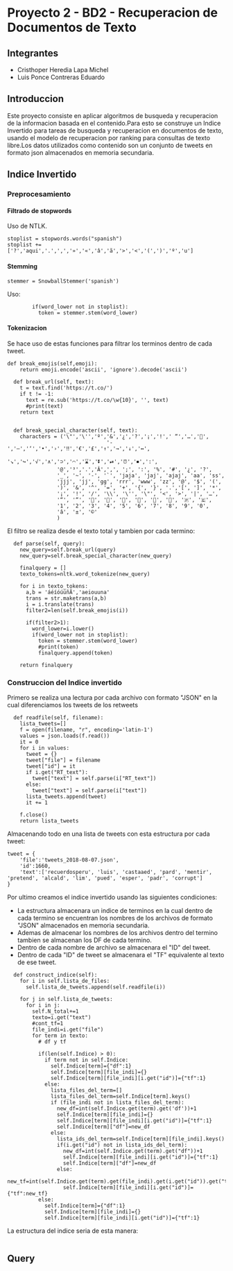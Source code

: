 # Proyecto 2 - BD2 - Recuperacion de Documentos de Texto

## Integrantes 

* Cristhoper Heredia Lapa Michel
* Luis Ponce Contreras Eduardo

## Introduccion

Este proyecto consiste en aplicar algoritmos de busqueda y recuperacion de la informacion basada en el contenido.Para esto se construye un Indice Invertido para tareas de busqueda y recuperacion en documentos de texto, usando el modelo de recuperacion por ranking para consultas de texto libre.Los datos utilizados como contenido son un conjunto de tweets en formato json almacenados en memoria secundaria.

## Indice Invertido

### Preprocesamiento 

#### Filtrado de stopwords

Uso de NTLK.

```
stoplist = stopwords.words("spanish")
stoplist += ['?','aqui','.',',','»','«','â','ã','>','<','(',')','º','u']
```

#### Stemming

```
stemmer = SnowballStemmer('spanish')
```

Uso:

```
        if(word_lower not in stoplist): 
          token = stemmer.stem(word_lower)
```



#### Tokenizacion

Se hace uso de estas funciones para filtrar los terminos dentro de cada tweet.

```
def break_emojis(self,emoji):
    return emoji.encode('ascii', 'ignore').decode('ascii')

  def break_url(self, text):
    t = text.find('https://t.co/')
    if t != -1:
      text = re.sub('https://t.co/\w{10}', '', text)
      #print(text)
    return text


  def break_special_character(self, text):
    characters = ('\"','\'','º','&','¿','?','¡','!',' “','…','👏',
								'-','—','‘','•','›','‼','€','£','↑','→','↓','↔',
								'↘','↪','√','∧','⊃','⌒','⌛','⏬','⏯','⏰','⏹',':',
                '@','³','.','Â',',', ';', ':', '%', '#', '¿', '?', 
                '_', '~', '-', '`', 'jaja', 'jaj', 'ajaj', 'aa', 'ss',
                'jjj', 'jj', 'gg', 'rrr', 'www', 'zz', '@', '$', '(',
                ')', '&', '^', '=', '+', '{', '}', '.','[', ']', '*',
                '¡', '!', '/', '\\', '\'', '\"', '<', '>', '|', '…',
                '“', '“', '👏', '🤣', '🚨', '🙋', '🤔', '🙌', '🇵', '🇪',
                '1', '2', '3', '4', '5', '6', '7', '8', '9', '0',
                'â', '±', '©'
                )
```

El filtro se realiza desde el texto total y tambien por cada termino:

```
  def parse(self, query):
    new_query=self.break_url(query)
    new_query=self.break_special_character(new_query)

    finalquery = []
    texto_tokens=nltk.word_tokenize(new_query)

    for i in texto_tokens:
      a,b = 'áéíóúüñÃ','aeiouuna'
      trans = str.maketrans(a,b)
      i = i.translate(trans)
      filter2=len(self.break_emojis(i))

      if(filter2>1):
        word_lower=i.lower()
        if(word_lower not in stoplist): 
          token = stemmer.stem(word_lower)
          #print(token)
          finalquery.append(token)

    return finalquery

```

### Construccion del Indice invertido

Primero se realiza una lectura por cada archivo con formato "JSON" en la cual diferenciamos los tweets de los retweets

```
  def readfile(self, filename):
    lista_tweets=[]
    f = open(filename, "r", encoding='latin-1')
    values = json.loads(f.read())
    it = 0
    for i in values:
      tweet = {}
      tweet["file"] = filename
      tweet["id"] = it 
      if i.get("RT_text"):
        tweet["text"] = self.parse(i["RT_text"])
      else:
        tweet["text"] = self.parse(i["text"])    
      lista_tweets.append(tweet)
      it += 1

    f.close()
    return lista_tweets
```

Almacenando todo en una lista de tweets con esta estructura por cada tweet:

```
tweet = {
	'file':'tweets_2018-08-07.json',
	'id':1660,
	'text':['recuerdosperu', 'luis', 'castaaed', 'pard', 'mentir', 'pretend', 'alcald', 'lim', 'pued', 'esper', 'padr', 'corrupt']
}
```

 Por ultimo creamos el indice invertido usando las siguientes condiciones:

* La estructura almacenara un indice de terminos en la cual dentro de cada termino se encuentran los nombres de los archivos de formato "JSON" almacenados en memoria secundaria.
* Ademas de almacenar los nombres de los archivos dentro del termino tambien se almacenan los DF de cada termino.
* Dentro de cada nombre de archivo se almacenara el "ID" del tweet.
* Dentro de cada "ID" de tweet se almacenara el "TF" equivalente al texto de ese tweet.

```
  def construct_indice(self):
    for i in self.lista_de_files:
      self.lista_de_tweets.append(self.readfile(i))

    for j in self.lista_de_tweets:
      for i in j:
        self.N_total+=1
        texto=i.get("text")
        #cont_tf=1
        file_indi=i.get("file")
        for term in texto:
          # df y tf
        
          if(len(self.Indice) > 0):
            if term not in self.Indice:
              self.Indice[term]={"df":1}
              self.Indice[term][file_indi]={}            
              self.Indice[term][file_indi][i.get("id")]={"tf":1}
            else:
              lista_files_del_term=[]
              lista_files_del_term=self.Indice[term].keys()
              if (file_indi not in lista_files_del_term):
                new_df=int(self.Indice.get(term).get('df'))+1
                self.Indice[term][file_indi]={}            
                self.Indice[term][file_indi][i.get("id")]={"tf":1}
                self.Indice[term]["df"]=new_df
              else:
                lista_ids_del_term=self.Indice[term][file_indi].keys()
                if(i.get("id") not in lista_ids_del_term):
                  new_df=int(self.Indice.get(term).get("df"))+1              
                  self.Indice[term][file_indi][i.get("id")]={"tf":1}
                  self.Indice[term]["df"]=new_df
                else:
                new_tf=int(self.Indice.get(term).get(file_indi).get(i.get("id")).get("tf"))+1
                  self.Indice[term][file_indi][i.get("id")]={"tf":new_tf}                  
          else:
            self.Indice[term]={"df":1}
            self.Indice[term][file_indi]={}
            self.Indice[term][file_indi][i.get("id")]={"tf":1}

```

La estructura del indice seria de esta manera:

```
```



## Query























